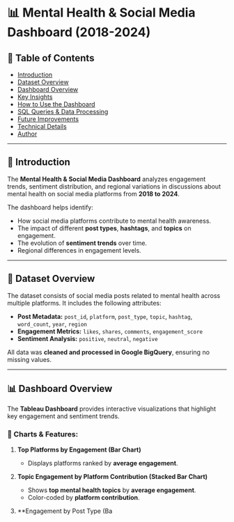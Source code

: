 # 📊 Mental Health & Social Media Dashboard (2018-2024)

## 📖 Table of Contents
- [Introduction](#introduction)
- [Dataset Overview](#dataset-overview)
- [Dashboard Overview](#dashboard-overview)
- [Key Insights](#key-insights)
- [How to Use the Dashboard](#how-to-use-the-dashboard)
- [SQL Queries & Data Processing](#sql-queries--data-processing)
- [Future Improvements](#future-improvements)
- [Technical Details](#technical-details)
- [Author](#author)

---

## 📌 Introduction
The **Mental Health & Social Media Dashboard** analyzes engagement trends, sentiment distribution, and regional variations in discussions about mental health on social media platforms from **2018 to 2024**.  

The dashboard helps identify:
- How social media platforms contribute to mental health awareness.
- The impact of different **post types**, **hashtags**, and **topics** on engagement.
- The evolution of **sentiment trends** over time.
- Regional differences in engagement levels.

---

## 📂 Dataset Overview
The dataset consists of social media posts related to mental health across multiple platforms. It includes the following attributes:

- **Post Metadata:** `post_id`, `platform`, `post_type`, `topic`, `hashtag`, `word_count`, `year`, `region`
- **Engagement Metrics:** `likes`, `shares`, `comments`, `engagement_score`
- **Sentiment Analysis:** `positive`, `neutral`, `negative`

All data was **cleaned and processed in Google BigQuery**, ensuring no missing values.

---

## 📊 Dashboard Overview
The **Tableau Dashboard** provides interactive visualizations that highlight key engagement and sentiment trends.  

### 🔹 Charts & Features:
1. **Top Platforms by Engagement (Bar Chart)**  
   - Displays platforms ranked by **average engagement**.

2. **Topic Engagement by Platform Contribution (Stacked Bar Chart)**  
   - Shows **top mental health topics** by **average engagement**.  
   - Color-coded by **platform contribution**.

3. **Engagement by Post Type (Ba
